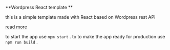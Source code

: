 **Wordpress React template **

this is a simple template made with React based on Wordpress rest API

[read more](https://mostafahesham.com)

to start the app use `npm start` .
to to make the app ready for production use `npm run build` .
